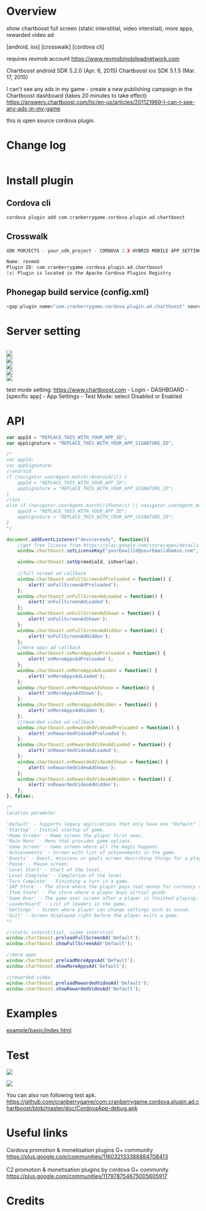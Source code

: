 # Overview #
show chartboost full screen (static interstitial, video interstial), more apps, rewarded video ad

[android, ios] [crosswalk] [cordova cli]

requires revmob account https://www.revmobmobileadnetwork.com

Chartboost android SDK 5.2.0 (Apr. 6, 2015)
Chartboost ios SDK 5.1.5 (Mar. 17, 2015)

I can't see any ads in my game - create a new publishing campaign in the Chartboost dashboard (takes 20 minutes to take effect)
https://answers.chartboost.com/hc/en-us/articles/201121969-I-can-t-see-any-ads-in-my-game

this is open source cordova plugin.

# Change log #
```c
```
# Install plugin #

## Cordova cli ##
```c
cordova plugin add com.cranberrygame.cordova.plugin.ad.chartboost
```

## Crosswalk ##
```c
XDK PORJECTS - your_xdk_project - CORDOVA 3.X HYBRID MOBILE APP SETTINGS - PLUGINS AND PERMISSIONS - Third Party Plugins - Add a Third Party Plugin - Get Plugin from the Web -

Name: revmob
Plugin ID: com.cranberrygame.cordova.plugin.ad.chartboost
[v] Plugin is located in the Apache Cordova Plugins Registry
```

## Phonegap build service (config.xml) ##
```c
<gap:plugin name="com.cranberrygame.cordova.plugin.ad.chartboost" source="plugins.cordova.io" />
```

# Server setting #
```c
```

<img src="https://github.com/cranberrygame/com.cranberrygame.cordova.plugin.ad.chartboost/blob/master/doc/app_id.png"><br>
<img src="https://github.com/cranberrygame/com.cranberrygame.cordova.plugin.ad.chartboost/blob/master/doc/publishing_campaign1.png"><br>
<img src="https://github.com/cranberrygame/com.cranberrygame.cordova.plugin.ad.chartboost/blob/master/doc/publishing_campaign2.png"><br>
<img src="https://github.com/cranberrygame/com.cranberrygame.cordova.plugin.ad.chartboost/blob/master/doc/publishing_campaign3.png"><br>
<img src="https://github.com/cranberrygame/com.cranberrygame.cordova.plugin.ad.chartboost/blob/master/doc/publishing_campaign4.png">

test mode setting: 
https://www.chartboost.com - Login - DASHBOARD - [specific app] - App Settings - Test Mode: select Disabled or Enabled 

# API #
```javascript
var appId = "REPLACE_THIS_WITH_YOUR_APP_ID";
var appSignature = "REPLACE_THIS_WITH_YOUR_APP_SIGNATURE_ID";

/*
var appId;
var appSignature;
//android
if (navigator.userAgent.match(/Android/i)) {
	appId = "REPLACE_THIS_WITH_YOUR_APP_ID";
	appSignature = "REPLACE_THIS_WITH_YOUR_APP_SIGNATURE_ID";
}
//ios
else if (navigator.userAgent.match(/iPhone/i) || navigator.userAgent.match(/iPad/i)) {
	appId = "REPLACE_THIS_WITH_YOUR_APP_ID";
	appSignature = "REPLACE_THIS_WITH_YOUR_APP_SIGNATURE_ID";
}
*/

document.addEventListener("deviceready", function(){
	//get free license from https://play.google.com/store/apps/details?id=com.cranberrygame.cordovapluginfreelicense
	window.chartboost.setLicenseKey("yourEmailId@yourEmaildDamin.com", "yourFreeLicenseKey");

	window.chartboost.setUp(mediaId, isOverlap);
	
	//full screen ad callback
	window.chartboost.onFullScreenAdPreloaded = function() {
		alert('onFullScreenAdPreloaded');
	};
	window.chartboost.onFullScreenAdLoaded = function() {
		alert('onFullScreenAdLoaded');
	};
	window.chartboost.onFullScreenAdShown = function() {
		alert('onFullScreenAdShown');
	};
	window.chartboost.onFullScreenAdHidden = function() {
		alert('onFullScreenAdHidden');
	};
	//more apps ad callback
	window.chartboost.onMoreAppsAdPreloaded = function() {
		alert('onMoreAppsAdPreloaded');
	};
	window.chartboost.onMoreAppsAdLoaded = function() {
		alert('onMoreAppsAdLoaded');
	};
	window.chartboost.onMoreAppsAdShown = function() {
		alert('onMoreAppsAdShown');
	};
	window.chartboost.onMoreAppsAdHidden = function() {
		alert('onMoreAppsAdHidden');
	};
	//rewarded video ad callback
	window.chartboost.onRewardedVideoAdPreloaded = function() {
		alert('onRewardedVideoAdPreloaded');
	};
	window.chartboost.onRewardedVideoAdLoaded = function() {
		alert('onRewardedVideoAdLoaded');
	};
	window.chartboost.onRewardedVideoAdShown = function() {
		alert('onRewardedVideoAdShown');
	};
	window.chartboost.onRewardedVideoAdHidden = function() {
		alert('onRewardedVideoAdHidden');
	};	
}, false);

/*
location parameter

'Default' - Supports legacy applications that only have one "Default" location
'Startup' - Initial startup of game.
'Home Screen' - Home screen the player first sees.
'Main Menu' - Menu that provides game options.
'Game Screen' - Game screen where all the magic happens.
'Achievements' - Screen with list of achievements in the game.
'Quests' - Quest, missions or goals screen describing things for a player to do.
'Pause' - Pause screen.
'Level Start' - Start of the level.
'Level Complete' - Completion of the level
'Turn Complete' - Finishing a turn in a game.
'IAP Store' - The store where the player pays real money for currency or items.
'Item Store' - The store where a player buys virtual goods.
'Game Over' - The game over screen after a player is finished playing.
'Leaderboard' - List of leaders in the game.
'Settings' - Screen where player can change settings such as sound.
'Quit' - Screen displayed right before the player exits a game.		
*/	

//static interstitial, video interstial
window.chartboost.preloadFullScreenAd('Default');
window.chartboost.showFullScreenAd('Default');

//more apps
window.chartboost.preloadMoreAppsAd('Default');
window.chartboost.showMoreAppsAd('Default');

//rewarded video
window.chartboost.preloadRewardedVideoAd('Default');
window.chartboost.showRewardedVideoAd('Default');
```
# Examples #
<a href="https://github.com/cranberrygame/com.cranberrygame.cordova.plugin.ad.chartboost/blob/master/example/basic/index.html">example/basic/index.html</a><br>

# Test #

<img src="https://github.com/cranberrygame/com.cranberrygame.cordova.plugin.ad.chartboost/blob/master/doc/fullscreen_ad.png">

[![](http://img.youtube.com/vi/EQJLRbSKmPU/0.jpg)](https://www.youtube.com/watch?v=EQJLRbSKmPU&feature=youtu.be "Youtube")

You can also run following test apk.
https://github.com/cranberrygame/com.cranberrygame.cordova.plugin.ad.chartboost/blob/master/doc/CordovaApp-debug.apk

# Useful links #

Cordova promotion & monetisation plugins G+ community<br>
https://plus.google.com/communities/116032133386884708413<br>
<br>
C2 promotion & monetisation plugins by cordova G+ community<br>
https://plus.google.com/communities/117978754675005605917<br>

# Credits #
